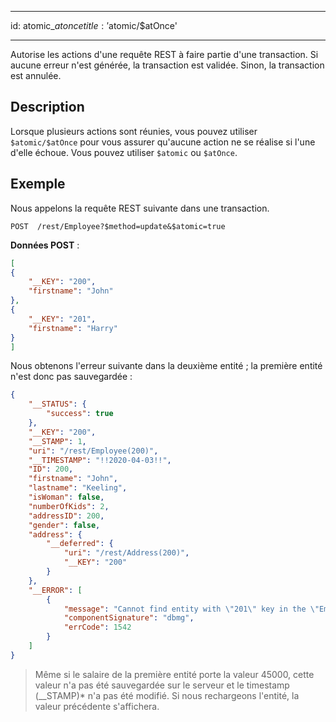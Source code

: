 - - -
id: atomic_$atonce title: '$atomic/$atOnce'
- - -


Autorise les actions d'une requête REST à faire partie d'une transaction. Si aucune erreur n'est générée, la transaction est validée. Sinon, la transaction est annulée.


## Description

Lorsque plusieurs actions sont réunies, vous pouvez utiliser `$atomic/$atOnce` pour vous assurer qu'aucune action ne se réalise si l'une d'elle échoue. Vous pouvez utiliser `$atomic` ou `$atOnce`.


## Exemple

Nous appelons la requête REST suivante dans une transaction.

 `POST  /rest/Employee?$method=update&$atomic=true`

**Données POST** :

```json
[
{
    "__KEY": "200",
    "firstname": "John"
},
{
    "__KEY": "201",
    "firstname": "Harry"
}
]
```

Nous obtenons l'erreur suivante dans la deuxième entité ; la première entité n'est donc pas sauvegardée :

```json
{
    "__STATUS": {
        "success": true
    },
    "__KEY": "200",
    "__STAMP": 1,
    "uri": "/rest/Employee(200)",
    "__TIMESTAMP": "!!2020-04-03!!",
    "ID": 200,
    "firstname": "John",
    "lastname": "Keeling",
    "isWoman": false,
    "numberOfKids": 2,
    "addressID": 200,
    "gender": false,
    "address": {
        "__deferred": {
            "uri": "/rest/Address(200)",
            "__KEY": "200"
        }
    },
    "__ERROR": [
        {
            "message": "Cannot find entity with \"201\" key in the \"Employee\" dataclass",
            "componentSignature": "dbmg",
            "errCode": 1542
        }
    ]
}
```
> Même si le salaire de la première entité porte la valeur 45000, cette valeur n'a pas été sauvegardée sur le serveur et le timestamp (__STAMP)* n'a pas été modifié. Si nous rechargeons l'entité, la valeur précédente s'affichera.
